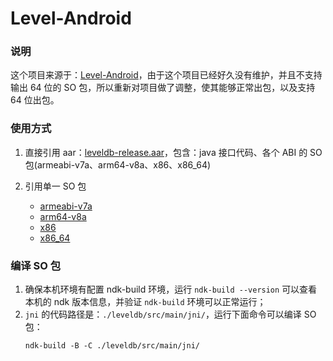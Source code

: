 Level-Android
=============

### 说明
这个项目来源于：[Level-Android](https://github.com/googolmo/Leveldb-Android)，由于这个项目已经好久没有维护，并且不支持输出 64 位的 SO 包，所以重新对项目做了调整，使其能够正常出包，以及支持 64 位出包。

### 使用方式

1. 直接引用 aar：[leveldb-release.aar](https://raw.githubusercontent.com/fireantzhang/Leveldb-Android/master/leveldb-release.aar)，包含：java 接口代码、各个 ABI 的 SO 包(armeabi-v7a、arm64-v8a、x86、x86_64)

2. 引用单一 SO 包
   - [armeabi-v7a](https://raw.githubusercontent.com/fireantzhang/Leveldb-Android/master/leveldb/libs/armeabi-v7a/libleveldbjni.so)
   - [arm64-v8a](https://raw.githubusercontent.com/fireantzhang/Leveldb-Android/master/leveldb/libs/arm64-v8a/libleveldbjni.so)
   - [x86](https://raw.githubusercontent.com/fireantzhang/Leveldb-Android/master/leveldb/libs/x86/libleveldbjni.so)
   - [x86_64](https://raw.githubusercontent.com/fireantzhang/Leveldb-Android/master/leveldb/libs/x86_64/libleveldbjni.so)
   
   
### 编译 SO 包
1. 确保本机环境有配置 ndk-build 环境，运行 `ndk-build --version` 可以查看本机的 ndk 版本信息，并验证 `ndk-build` 环境可以正常运行；
2. `jni` 的代码路径是：`./leveldb/src/main/jni/`，运行下面命令可以编译 SO 包：
    ```shell
    ndk-build -B -C ./leveldb/src/main/jni/ 
    ``` 


